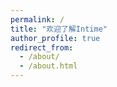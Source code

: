 ```yaml
---
permalink: /
title: "欢迎了解Intime"
author_profile: true
redirect_from: 
  - /about/
  - /about.html
---  
```



<div class="slider owl-carousel owl-theme" id="slider" style="opacity: 1; display: block;">
        <!-- slider -->
        <div class="owl-wrapper-outer"><div class="owl-wrapper" style="width: 10416px; left: 0px; display: block; transform: translate3d(-2604px, 0px, 0px);"><div class="owl-item" style="width: 1302px;"><div class=""><img src="/_upload/tpl/0d/13/3347/template3347/./images/fangxiang/2023shijue.png" alt="slider1" class="slider-img center-block">
            <div class="container">
                <div class="row">
                    <div class="col-lg-6 col-md-12 col-sm-12 col-xs-12">

                        <!-- /.slider-captions -->
                    </div>
                </div>
            </div>
        </div></div><div class="owl-item" style="width: 1302px;"><div class=""><img src="/_upload/tpl/0d/13/3347/template3347/./images/fangxiang/2023wenzi.png" alt="slider2" class="slider-img center-block">
            <div class="container">
                <div class="row">
                    <div class="col-lg-6 col-md-12 col-sm-12 col-xs-12">

                        <!-- /.slider-captions -->
                    </div>
                </div>
            </div>
        </div></div><div class="owl-item active" style="width: 1302px;"><div class=""><img src="/_upload/tpl/0d/13/3347/template3347/./images/fangxiang/2023duomotai.png" alt="slider3" class="slider-img center-block">
            <div class="container">
                <div class="row">
                    <div class="col-lg-6 col-md-12 col-sm-12 col-xs-12">

                        <!-- /.slider-captions -->
                    </div>
                </div>
            </div>
        </div></div><div class="owl-item" style="width: 1302px;"><div class=""><img src="/_upload/tpl/0d/13/3347/template3347/./images/fangxiang/2023cuangai-leftright.png" alt="slider4" class="slider-img center-block">
            <div class="container">
                <div class="row">
                    <div class="col-lg-6 col-md-12 col-sm-12 col-xs-12">

                        <!-- /.slider-captions -->
                    </div>
                </div>
            </div>
        </div></div></div></div>

        
        


        
        



    <div class="owl-controls clickable"><div class="owl-pagination"><div class="owl-page"><span class=""></span></div><div class="owl-page"><span class=""></span></div><div class="owl-page active"><span class=""></span></div><div class="owl-page"><span class=""></span></div></div><div class="owl-buttons"><div class="owl-prev"><i class="fa fa-angle-left"></i></div><div class="owl-next"><i class="fa fa-angle-right"></i></div></div></div></div>


   
InTime：INterpret Text In MEdia
  
InTime：文中图，一图胜千言；图中文，一文抵万物。
  
    
    
研究方向为计算机视觉、多模态人工智能、深度学习与人工智能安全，专注于：  

+ 可视文字处理、提取与理解（Visual Text，含场景/文档图像文字等）  

+ 多模态大模型与内容生成等  

+ 自监督、增量与对抗学习等  





<script type="text/javascript" id="clustrmaps" src="//clustrmaps.com/map_v2.js?d=IZ9pPSCretfEwjCp7s_Fm8UrWtt2kUvApAL5BtbtCBA&cl=ffffff&w=a"></script>
